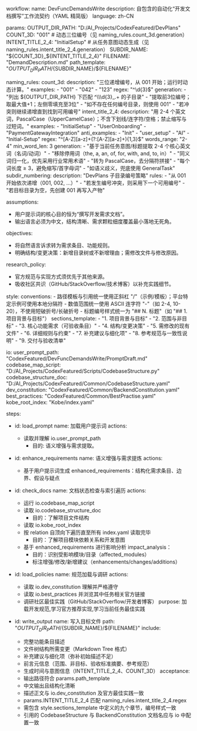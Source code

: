 workflow:
  name: DevFuncDemandsWrite
  description: 自包含的自动化“开发文档撰写”工作流契约（YAML 精简版）
  language: zh-CN

params:
  OUTPUT_DIR_PATH: "D:/AI_Projects/CodexFeatured/DevPlans"
  COUNT_3D: "001"  # 动态三位编号（见 naming_rules.count_3d.generation）
  INTENT_TITLE_2_4: "InitialSetup"  # 从任务意图动态生成（见 naming_rules.intent_title_2_4.generation）
  SUBDIR_NAME: "${COUNT_3D}_${INTENT_TITLE_2_4}"
  FILENAME: "DemandDescription.md"
  path_template: "${OUTPUT_DIR_PATH}/${SUBDIR_NAME}/${FILENAME}"

naming_rules:
  count_3d:
    description: "三位递增编号，从 001 开始；运行时动态计算。"
    examples:
      - "001"
      - "042"
      - "123"
    regex: "^\\d{3}$"
    generation:
      - "列出 ${OUTPUT_DIR_PATH} 下匹配 ^\\\d{3}_.+ 的子目录"
      - "提取前3位编号；取最大值+1；左侧零填充至3位"
      - "如不存在任何编号目录，则使用 001"
      - "若冲突则继续递增直到找到可用编号"
  intent_title_2_4:
    description: "用 2-4 个英文词，PascalCase（UpperCamelCase）；不含下划线/连字符/空格；禁止缩写与过短词。"
    examples:
      - "InitialSetup"
      - "UserOnboarding"
      - "PaymentGatewayIntegration"
    anti_examples:
      - "Init"
      - "user_setup"
      - "AI"
      - "Initial-Setup"
    regex: "^[A-Z][a-z]+(?:[A-Z][a-z]+){1,3}$"
    words_range: "2-4"
    min_word_len: 3
    generation:
      - "基于当前任务意图/标题提取 2-4 个核心英文词（名词/动词）"
      - "移除停用词（the, a, an, of, for, with, and, to, in）"
      - "同义词归一化，优先采用行业常用术语"
      - "转为 PascalCase，去分隔符拼接"
      - "每个词长度 ≥ 3，避免缩写/首字母词"
      - "如语义歧义，兜底使用 GeneralTask"
  subdir_numbering:
    description: "DevPlans 子目录编号策略"
    rules:
      - "从 001 开始依次递增（001, 002, ...）"
      - "若发生编号冲突，则采用下一个可用编号"
      - "若目标目录为空，先创建 001 再写入产物"

assumptions:
  - 用户提示词的核心目的恒为“撰写开发需求文档”。
  - 输出语言必须为中文，结构清晰、需求颗粒细度覆盖最小落地无死角。

objectives:
  - 将自然语言诉求转为需求条目、功能规则。
  - 明确结构/变更决策：新增目录树或不新增理由；需修改文件与修改原因。

research_policy:
  - 官方规范与实现方式须优先于其他来源。
  - 吸收社区共识（GitHub/StackOverflow/技术博客）以补充实践细节。

style:
  conventions:
    - 路径模板与引用统一使用正斜杠 "/"（示例/模板）；平台特定示例可使用本地分隔符
    - 数值范围统一使用 ASCII 连字符 "-"（如 2-4, 10-20），不使用短破折号/长破折号
    - 标题编号样式统一为 "## N. 标题"（如 "## 1. 项目背景与目标"）
  sections_template:
    - "1. 项目背景与目标"
    - "2. 范围与非目标"
    - "3. 核心功能需求（可验收条目）"
    - "4. 结构/变更决策"
    - "5. 需修改的现有文件"
    - "6. 详细规则与约束"
    - "7. 补充建议与细化项"
    - "8. 参考规范与一致性说明"
    - "9. 交付与验收清单"

io:
  user_prompt_path: "CodexFeatured/DevFuncDemandsWrite/PromptDraft.md"
  codebase_map_script: "D:/AI_Projects/CodexFeatured/Scripts/CodebaseStructure.py"
  codebase_structure_doc: "D:/AI_Projects/CodexFeatured/Common/CodebaseStructure.yaml"
  dev_constitution: "CodexFeatured/Common/BackendConstitution.yaml"
  best_practices: "CodexFeatured/Common/BestPractise.yaml"
  kobe_root_index: "Kobe/index.yaml"


steps:
  - id: load_prompt
    name: 加载用户提示词
    actions:
      - 读取并理解 io.user_prompt_path
        - 目的: 语义增强与需求提取。

  - id: enhance_requirements
    name: 语义增强与需求提炼
    actions:
      - 基于用户提示词生成 enhanced_requirements：结构化需求条目、边界、假设与疑点
      

  - id: check_docs
    name: 文档状态检查与索引遍历
    actions:
      - 运行 io.codebase_map_script
      - 读取 io.codebase_structure_doc
        - 目的：了解项目文件结构
      - 读取 io.kobe_root_index
      - 按 relation 自顶向下遍历直至所有 index.yaml 读取完毕
        - 目的：了解项目模块依赖关系和开发意图
      - 基于 enhanced_requirements 进行影响分析 impact_analysis：
        - 目的：识别受影响模块/目录（affected_modules）
        - 标注增强/修改/新增建议（enhancements/changes/additions）

  - id: load_policies
    name: 规范加载与调研
    actions:
      - 读取 io.dev_constitution 理解并严格遵守
      - 读取 io.best_practices 并浏览其中任务相关官方链接
      - 调研社区最佳实践（GitHub/StackOverflow/开发者博客）
    purpose: 加载开发规范,学习官方推荐实现,学习当前任务最佳实践

   
   

  - id: write_output
    name: 写入目标文件
    path: "${OUTPUT_DIR_PATH}/${SUBDIR_NAME}/${FILENAME}"
    include:
      - 完整功能条目描述
      - 文件树结构所需变更（Markdown Tree 格式）
      - 补充建议与细化项（弥补初始描述不足）
      - 前言元信息（范围、非目标、验收标准摘要、参考规范）
      - 生成时间与意图信息（INTENT_TITLE_2_4、COUNT_3D）
    acceptance:
      - 输出路径符合 params.path_template
      - 中文输出且结构化清晰
      - 描述正文与 io.dev_constitution 及官方最佳实践一致
      - params.INTENT_TITLE_2_4 匹配 naming_rules.intent_title_2_4.regex
      - 需包含 style.sections_template 中定义的九个章节，编号样式一致
      - 引用的 CodebaseStructure 与 BackendConstitution 文档名应与 io 中配置一致



